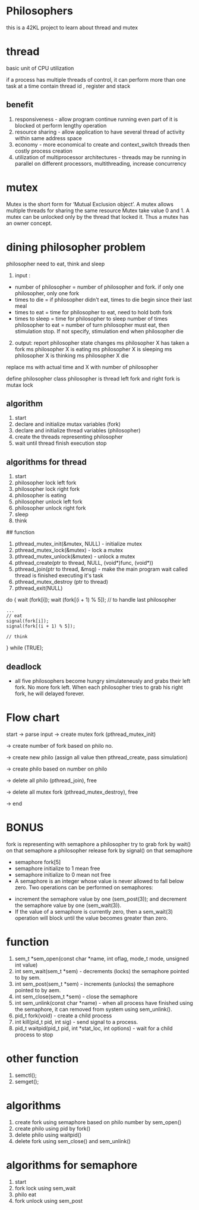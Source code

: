 # Philosophers
this is a 42KL project to learn about 
thread and mutex


# thread
basic unit of CPU utilization

if a process has multiple threads of control,
it can perform more than one task at a time
contain thread id , register and stack

## benefit
1. responsiveness - allow program continue running even part of it is blocked ot perform lengthy operation
2. resource sharing - allow application to have several thread of activity within same address space 
3. economy - more economical to create and context_switch threads then costly process creation
4. utilization of multiprocessor architectures - threads may be running in parallel on different processors, multithreading, increase concurrency

# mutex
Mutex is the short form for ‘Mutual Exclusion object’. 
A mutex allows multiple threads for sharing the same resource
Mutex take value 0 and 1. A mutex can be unlocked only by the 
thread that locked it. Thus a mutex has an owner concept.


# dining philosopher problem
philosopher need to eat, think and sleep

1. input : 
* number of philosopher = number of philosopher and fork. if only one philosopher, only one fork
* times to die = if philosopher didn't eat, times to die begin since their last meal
* times to eat = time for philosopher to eat, need to hold both fork
* times to sleep = time for philosopher to sleep
number of times philosopher to eat =  number of turn philosopher must eat, then stimulation stop. If not specify, stimulation end when philosopher die

2. output:
report philosopher state changes
ms philosopher X has taken a fork
ms philosopher X is eating
ms philosopher X is sleeping
ms philosopher X is thinking
ms philosopher X die

replace ms with actual time and X with number of philosopher

define philosopher class
philosopher is thread
left fork and right fork is mutax lock

## algorithm
1. start
2. declare and initialize mutax variables (fork)
3. declare and initialize thread variables (philosopher)
4. create the threads representing philosopher
5. wait until thread finish execution stop

## algorithms for thread
1. start
2. philosopher lock left fork
3. philosopher lock right fork
4. philosopher is eating
5. philosopher unlock left fork
6. philosopher unlock right fork
7. sleep
8. think

## function
1. pthread_mutex_init(&mutex, NULL) - initialize mutex
2. pthread_mutex_lock(&mutex) - lock a mutex
3. pthread_mutex_unlock(&mutex) - unlock a mutex
4. pthread_create(ptr to thread, NULL, (void*)func, (void*))
5. pthread_join(ptr to thread, &msg) - make the main program wait
called thread is finished executing it's task
6. pthread_mutex_destroy (ptr to thread)
7. pthread_exit(NULL)

do {
	wait (fork[i]);
	wait (fork[(i + 1) % 5]);  // to handle last philosopher

	...
	// eat
	signal(fork[i]);
	signal(fork[(i + 1) % 5]);

	// think
} while (TRUE);

## deadlock 

- all five philosophers become hungry simulateneusly and grabs their left fork. No more fork left. When each philosopher tries to grab his right fork, he will delayed forever.

# Flow chart
start -> parse input -> create mutex fork (pthread_mutex_init)

-> create number of fork based on philo no. 

-> create new philo (assign all value then pthread_create, pass simulation)

-> create philo based on number on philo

-> delete all philo (pthread_join), free

-> delete all mutex fork (pthread_mutex_destroy), free

-> end


# BONUS

fork is representing with semaphore
a philosopher try to grab fork by wait() on that semaphore
a philosopher release fork by signal() on that semaphore
* semaphore fork[5]
* semaphore initialize to 1 mean free
* semaphore initialize to 0 mean not free
* A semaphore is an integer whose value is never allowed to fall below zero.  Two operations can be performed on semaphores:

- increment the semaphore value by one (sem_post(3)); and decrement
the semaphore value by one (sem_wait(3)).
- If the value of a
semaphore is currently zero, then a sem_wait(3) operation will
block until the value becomes greater than zero.

# function
1. sem_t *sem_open(const char *name, int oflag, mode_t mode, unsigned int value)
2. int sem_wait(sem_t *sem) - decrements (locks) the semaphore pointed to by sem.
3. int sem_post(sem_t *sem) - increments (unlocks) the semaphore pointed to by aem.
4. int sem_close(sem_t *sem) - close the semaphore
5. int sem_unlink(const char *name) - when all process have finished using the semaphore, it can removed
from system using sem_unlink().
6. pid_t fork(void) - create a child process
7. int kill(pid_t pid, int sig) - send signal to a process.
8. pid_t waitpid(pid_t pid, int *stat_loc, int options) - wait for a child process to stop

# other function
1. semctl();
2. semget();

# algorithms
1. create fork using semaphore based on philo number by sem_open()
2. create philo using pid by fork()
3. delete philo using waitpid()
4. delete fork using sem_close() and sem_unlink()

# algorithms for semaphore
1. start
2. fork lock using sem_wait
3. philo eat
4. fork unlock using sem_post